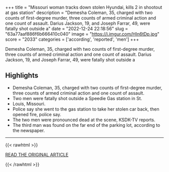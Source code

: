 +++
title = "Missouri woman tracks down stolen Hyundai, kills 2 in shootout at gas station"
description = "Demesha Coleman, 35, charged with two counts of first-degree murder, three counts of armed criminal action and one count of assault. Darius Jackson, 19, and Joseph Farrar, 49, were fatally shot outside a"
date = "2022-12-24 22:18:56"
slug = "63a77aaf886f6b666410c040"
image = "https://i.imgur.com/HIn6tDp.jpg"
score = "2033"
categories = ['according', 'reported', 'men']
+++

Demesha Coleman, 35, charged with two counts of first-degree murder, three counts of armed criminal action and one count of assault. Darius Jackson, 19, and Joseph Farrar, 49, were fatally shot outside a

## Highlights

- Demesha Coleman, 35, charged with two counts of first-degree murder, three counts of armed criminal action and one count of assault.
- Two men were fatally shot outside a Speedie Gas station in St.
- Louis, Missouri.
- Police say she went to the gas station to take her stolen car back, then opened fire, police say.
- The two men were pronounced dead at the scene, KSDK-TV reports.
- The third man was found on the far end of the parking lot, according to the newspaper.

---

{{< rawhtml >}}
  <p class="article-category">
    <a target="_blank" href="https://www.fox13memphis.com/news/trending/missouri-woman-tracks-down-stolen-hyundai-kills-2-shootout-gas-station/5MR3NOLO5FCHTK4OMWXGK4PUSM/?outputType=amp">READ THE ORIGINAL ARTICLE</a>
  </p>
{{< /rawhtml >}}
